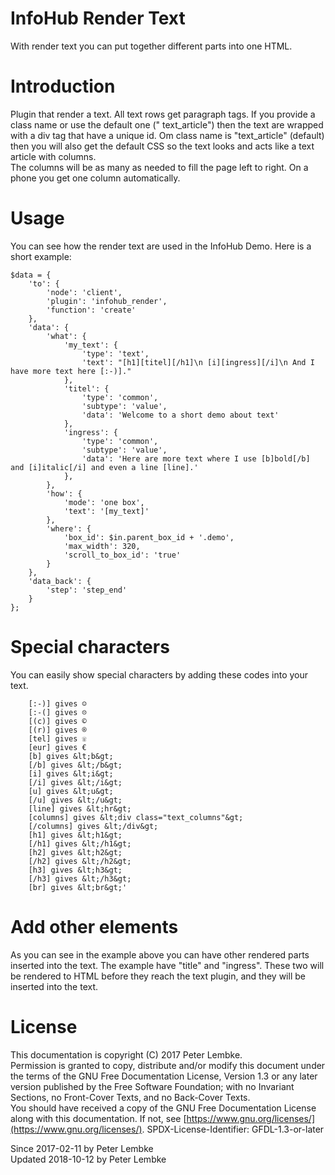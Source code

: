 # InfoHub Render Text

With render text you can put together different parts into one HTML.

# Introduction

Plugin that render a text. All text rows get paragraph tags. If you provide a class name or use the default one ("
text_article") then the text are wrapped with a div tag that have a unique id. Om class name is "text_article" (default)
then you will also get the default CSS so the text looks and acts like a text article with columns.  
The columns will be as many as needed to fill the page left to right. On a phone you get one column automatically.

# Usage

You can see how the render text are used in the InfoHub Demo. Here is a short example:

```
$data = {
    'to': {
        'node': 'client',
        'plugin': 'infohub_render',
        'function': 'create'
    },
    'data': {
        'what': {
            'my_text': {
                'type': 'text',
                'text': "[h1][titel][/h1]\n [i][ingress][/i]\n And I have more text here [:-)]."
            },
            'titel': {
                'type': 'common',
                'subtype': 'value',
                'data': 'Welcome to a short demo about text'
            },
            'ingress': {
                'type': 'common',
                'subtype': 'value',
                'data': 'Here are more text where I use [b]bold[/b] and [i]italic[/i] and even a line [line].'
            },
        },
        'how': {
            'mode': 'one box',
            'text': '[my_text]'
        },
        'where': {
            'box_id': $in.parent_box_id + '.demo',
            'max_width': 320,
            'scroll_to_box_id': 'true'
        }
    },
    'data_back': {
        'step': 'step_end'
    }
};
```

# Special characters

You can easily show special characters by adding these codes into your text.

```
    [:-)] gives ☺
    [:-(] gives ☹
    [(c)] gives ©
    [(r)] gives ®
    [tel] gives ☏
    [eur] gives €
    [b] gives &lt;b&gt;
    [/b] gives &lt;/b&gt;
    [i] gives &lt;i&gt;
    [/i] gives &lt;/i&gt;
    [u] gives &lt;u&gt;
    [/u] gives &lt;/u&gt;
    [line] gives &lt;hr&gt;
    [columns] gives &lt;div class="text_columns"&gt;
    [/columns] gives &lt;/div&gt;
    [h1] gives &lt;h1&gt;
    [/h1] gives &lt;/h1&gt;
    [h2] gives &lt;h2&gt;
    [/h2] gives &lt;/h2&gt;
    [h3] gives &lt;h3&gt;
    [/h3] gives &lt;/h3&gt;
    [br] gives &lt;br&gt;'
```

# Add other elements

As you can see in the example above you can have other rendered parts inserted into the text. The example have "title"
and "ingress". These two will be rendered to HTML before they reach the text plugin, and they will be inserted into the
text.

# License

This documentation is copyright (C) 2017 Peter Lembke.  
Permission is granted to copy, distribute and/or modify this document under the terms of the GNU Free Documentation
License, Version 1.3 or any later version published by the Free Software Foundation; with no Invariant Sections, no
Front-Cover Texts, and no Back-Cover Texts.  
You should have received a copy of the GNU Free Documentation License along with this documentation. If not,
see [https://www.gnu.org/licenses/](https://www.gnu.org/licenses/). SPDX-License-Identifier: GFDL-1.3-or-later

Since 2017-02-11 by Peter Lembke  
Updated 2018-10-12 by Peter Lembke  
